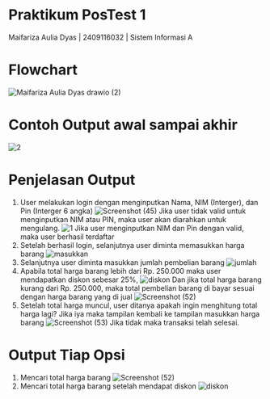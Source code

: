 # Praktikum PosTest 1
Maifariza Aulia Dyas | 2409116032 | Sistem Informasi A

# Flowchart
![Maifariza Aulia Dyas drawio (2)](https://github.com/user-attachments/assets/90e6f080-b072-4479-a0ae-816040035e5e)

# Contoh Output awal sampai akhir
![2](https://github.com/user-attachments/assets/313b3d43-58e7-4246-9328-4c8e8bc403f1) 

# Penjelasan Output
1. User melakukan login dengan menginputkan Nama, NIM (Interger), dan Pin (Interger 6 angka)
![Screenshot (45)](https://github.com/user-attachments/assets/fe358bf9-b89f-4387-9fb9-fe399204d756)
Jika user tidak valid untuk menginputkan NIM atau PIN, maka user akan diarahkan untuk mengulang.
![1](https://github.com/user-attachments/assets/3bdb1fe6-3ce1-42c9-9fc9-c2e533808e80)
Jika user menginputkan NIM dan Pin dengan valid, maka user berhasil terdaftar
2. Setelah berhasil login, selanjutnya user diminta memasukkan harga barang
![masukkan](https://github.com/user-attachments/assets/5c15cfac-8328-4bba-85db-98ada761c655)
3. Selanjutnya user diminta masukkan jumlah pembelian barang
![jumlah](https://github.com/user-attachments/assets/85cc355f-cbb8-4847-82ec-628105946def)
4. Apabila total harga barang lebih dari Rp. 250.000 maka user mendapatkan diskon sebesar 25%, 
![diskon](https://github.com/user-attachments/assets/66160805-2e28-4c1e-86d7-3abaf7280e6b)
Dan jika total harga barang kurang dari Rp. 250.000, maka total pembelian barang di bayar sesuai dengan harga barang yang di jual
![Screenshot (52)](https://github.com/user-attachments/assets/7cc89fd2-a786-4043-b3bc-dc6eabfd4774)
5. Setelah total harga muncul, user ditanya apakah ingin menghitung total harga lagi? Jika iya maka tampilan kembali ke tampilan masukkan harga barang
   ![Screenshot (53)](https://github.com/user-attachments/assets/d702218c-4712-4c4f-b126-8786421e3d16)
Jika tidak maka transaksi telah selesai.

# Output Tiap Opsi
1. Mencari total harga barang
   ![Screenshot (52)](https://github.com/user-attachments/assets/38c86975-fe20-4202-bf92-29c2a8140c32)
2.  Mencari total harga barang setelah mendapat diskon
   ![diskon](https://github.com/user-attachments/assets/b4b9829e-b04c-4c92-a473-722ca06ac80f)

